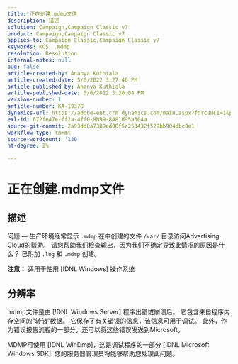 ```yaml
---
title: 正在创建.mdmp文件
description: 描述
solution: Campaign,Campaign Classic v7
product: Campaign,Campaign Classic v7
applies-to: Campaign Classic,Campaign Classic v7
keywords: KCS，.mdmp
resolution: Resolution
internal-notes: null
bug: false
article-created-by: Ananya Kuthiala
article-created-date: 5/6/2022 3:27:40 PM
article-published-by: Ananya Kuthiala
article-published-date: 5/6/2022 3:30:04 PM
version-number: 1
article-number: KA-19378
dynamics-url: https://adobe-ent.crm.dynamics.com/main.aspx?forceUCI=1&pagetype=entityrecord&etn=knowledgearticle&id=9830300e-51cd-ec11-a7b5-6045bd00dca1
exl-id: 672fe47e-ff2a-4ff0-8b99-8481d95a304a
source-git-commit: 2a93dd0a7389ed08f5a253432f529bb904dbc0e1
workflow-type: tm+mt
source-wordcount: '130'
ht-degree: 2%

---
```


# 正在创建.mdmp文件

## 描述

问题 — 生产环境经常显示 `.mdmp` 在中创建的文件 `/var/` 目录访问Advertising Cloud的帮助。 请您帮助我们检查输出，因为我们不确定导致此情况的原因是什么？ 已附加 `.log` 和 `.mdmp` 创建。

<b>注意：</b> 适用于使用 [!DNL Windows] 操作系统



## 分辨率


mdmp文件是由 [!DNL Windows Server] 程序出错或崩溃后。 它包含来自程序内存空间的“转储”数据。 它保存了有关错误的信息，该信息可用于调试。 此外，作为错误报告流程的一部分，还可以将这些错误发送到Microsoft。

MDMP可使用 [!DNL WinDmp]，这是调试程序的一部分 [!DNL Microsoft Windows SDK]. 您的服务器管理员将能够帮助您处理此问题。

